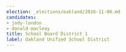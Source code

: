 ```yaml
---
election: _elections/oakland/2016-11-08.md
candidates:
- jody-london
- donald-macleay
title: School Board District 1
label: Oakland Unified School District
---
```

